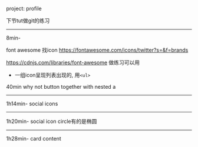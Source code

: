 project: profile

下节tut做git的练习

---
8min-

font awesome 找icon https://fontawesome.com/icons/twitter?s=&f=brands

https://cdnjs.com/libraries/font-awesome 做练习可以用

+ 一组icon呈现列表出现的, 用`<ul>`

40min why not button together with nested a

---
1h14min- 
social icons

---
1h20min- social icon circle有的是椭圆

---
1h28min- card content